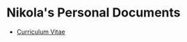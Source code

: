 # Nikola's Personal Documents

- [Curriculum Vitae](https://github.com/nikolastojkov/personal_documents/blob/main/CV.MD "Nikola's CV")
